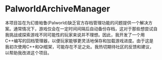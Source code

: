 # PalworldArchiveManager
本项目旨在为幻兽帕鲁(Palworld)缺乏官方存档管理功能的问题提供一个解决方案。通常情况下，游戏仅会在一定时间间隔后自动备份存档，这对于那些想尝试自我挑战或探索游戏不同可能性的玩家来说并不理想。因此，我开发了一个用C++编写的回档管理器，以便玩家能够更灵活地保存和加载游戏进度。由于这是我初次使用C++和Qt框架，可能存在不足之处。我热切期待社区的反馈和建议，以帮助我改进这个项目。
